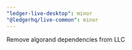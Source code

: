 ```yaml
---
"ledger-live-desktop": minor
"@ledgerhq/live-common": minor
---
```


Remove algorand dependencies from LLC

